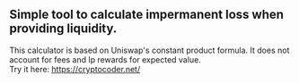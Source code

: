 Simple tool to calculate impermanent loss when providing liquidity.
-------------------------------------------------------------------
This calculator is based on Uniswap's constant product formula.
It does not account for fees and lp rewards for expected value.<br>
Try it here: https://cryptocoder.net/
